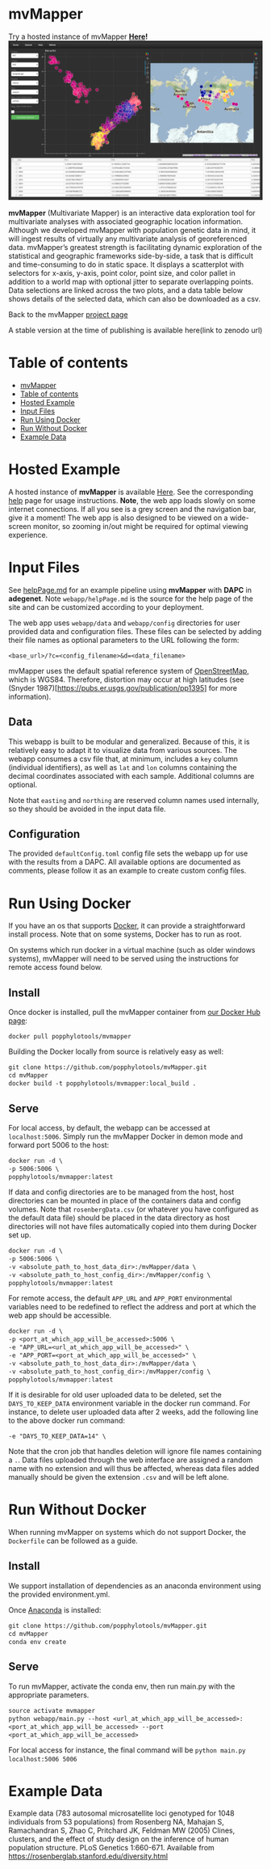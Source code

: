 mvMapper
========

Try a hosted instance of mvMapper **[Here](http://ctahr-peps.colo.hawaii.edu/)!**
![mvMapper](ScreenShot.png)

**mvMapper** (Multivariate Mapper) is an interactive data exploration tool for multivariate analyses with associated geographic location information. Although we developed mvMapper with population genetic data in mind, it will ingest results of virtually any multivariate analysis of georeferenced data. mvMapper’s greatest strength is facilitating dynamic exploration of the statistical and geographic frameworks side-by-side, a task that is difficult and time-consuming to do in static space. It displays a scatterplot with selectors for x-axis, y-axis, point color, point size, and color pallet in addition to a world map with optional jitter to separate overlapping points. Data selections are linked across the two plots, and a data table below shows details of the selected data, which can also be downloaded as a csv.

Back to the mvMapper [project page](https://popphylotools.github.io/mvMapper/)

A stable version at the time of publishing is available here(link to zenodo url)

Table of contents
=================

  * [mvMapper](#mvMapper)
  * [Table of contents](#table-of-contents)
  * [Hosted Example](#hosted-example)
  * [Input Files](#input-files)
  * [Run Using Docker](#run-using-docker)
  * [Run Without Docker](#run-without-docker)
  * [Example Data](#example-data)

Hosted Example
==============

A hosted instance of **mvMapper** is available [Here](http://ctahr-peps.colo.hawaii.edu/). See the corresponding [help](http://ctahr-peps.colo.hawaii.edu/help) page for usage instructions. **Note**, the web app loads slowly on some internet connections. If all you see is a grey screen and the navigation bar, give it a moment! The web app is also designed to be viewed on a wide-screen monitor, so zooming in/out might be required for optimal viewing experience.

Input Files
===========

See [helpPage.md](webapp/helpPage.md) for an example pipeline using **mvMapper** with **DAPC** in **adegenet**. Note `webapp/helpPage.md` is the source for the help page of the site and can be customized according to your deployment.

The web app uses `webapp/data` and `webapp/config` directories for user provided data and configuration files.
These files can be selected by adding their file names as optional parameters to the URL following the form:

```
<base_url>/?c=<config_filename>&d=<data_filename>
```

mvMapper uses the default spatial reference system of [OpenStreetMap](https://www.openstreetmap.org), which is WGS84. Therefore, distortion may occur at high latitudes (see (Snyder 1987)[https://pubs.er.usgs.gov/publication/pp1395] for more information).

Data
-----

This webapp is built to be modular and generalized.
Because of this, it is relatively easy to adapt it to visualize data from various sources.
The webapp consumes a csv file that, at minimum, includes a `key` column (individual identifiers),
as well as `lat` and `lon` columns containing the decimal coordinates associated with each sample.
Additional columns are optional.

Note that `easting` and `northing` are reserved column names used internally, so they should be avoided in the input data file.

Configuration
-------------

The provided `defaultConfig.toml` config file sets the webapp up for use with the results from a DAPC.
All available options are documented as comments, please follow it as an example to create custom config files.

Run Using Docker
================

If you have an os that supports [Docker](https://www.docker.com/), it can provide a straightforward install process. Note that on some systems, Docker has to run as root.

On systems which run docker in a virtual machine (such as older windows systems), mvMapper will need to be served using the instructions for remote access found below.

Install
-------

Once docker is installed, pull the mvMapper container from [our Docker Hub page](https://hub.docker.com/r/popphylotools/mvmapper/):

```
docker pull popphylotools/mvmapper
```

Building the Docker locally from source is relatively easy as well:

```
git clone https://github.com/popphylotools/mvMapper.git
cd mvMapper
docker build -t popphylotools/mvmapper:local_build .
```

Serve
-----

For local access, by default, the webapp can be accessed at `localhost:5006`.
Simply run the mvMapper Docker in demon mode and forward port 5006 to the host:

```
docker run -d \
-p 5006:5006 \
popphylotools/mvmapper:latest
```

If data and config directories are to be managed from the host, host directories can be mounted in place of the containers data and config volumes.
Note that `rosenbergData.csv` (or whatever you have configured as the default data file) should be placed in the data directory as host directories will not have files automatically copied into them during Docker set up.

```
docker run -d \
-p 5006:5006 \
-v <absolute_path_to_host_data_dir>:/mvMapper/data \
-v <absolute_path_to_host_config_dir>:/mvMapper/config \
popphylotools/mvmapper:latest
```

For remote access, the default `APP_URL` and `APP_PORT` environmental variables need to be redefined to reflect the address and port at which the web app should be accessible.

```
docker run -d \
-p <port_at_which_app_will_be_accessed>:5006 \
-e "APP_URL=<url_at_which_app_will_be_accessed>" \
-e "APP_PORT=<port_at_which_app_will_be_accessed>" \
-v <absolute_path_to_host_data_dir>:/mvMapper/data \
-v <absolute_path_to_host_config_dir>:/mvMapper/config \
popphylotools/mvmapper:latest
```

If it is desirable for old user uploaded data to be deleted, set the `DAYS_TO_KEEP_DATA` environment variable in the docker run command.
For instance, to delete user uploaded data after 2 weeks, add the following line to the above docker run command:

```
-e "DAYS_TO_KEEP_DATA=14" \
```

Note that the cron job that handles deletion will ignore file names containing a `.`.
Data files uploaded through the web interface are assigned a random name with no extension and will thus be affected,
whereas data files added manually should be given the extension `.csv` and will be left alone.

Run Without Docker
==================

When running mvMapper on systems which do not support Docker, the `Dockerfile` can be followed as a guide.

Install
-------

We support installation of dependencies as an anaconda environment using the provided environment.yml.

Once [Anaconda](https://docs.continuum.io/anaconda/install/) is installed:

```
git clone https://github.com/popphylotools/mvMapper.git
cd mvMapper
conda env create
```

Serve
-----

To run mvMapper, activate the conda env, then run main.py with the appropriate parameters.

```
source activate mvmapper
python webapp/main.py --host <url_at_which_app_will_be_accessed>:<port_at_which_app_will_be_accessed> --port <port_at_which_app_will_be_accessed>
```

For local access for instance, the final command will be `python main.py localhost:5006 5006`

Example Data
============

Example data (783 autosomal microsatellite loci genotyped for 1048 individuals from 53 populations) from 
Rosenberg NA, Mahajan S, Ramachandran S, Zhao C, Pritchard JK, Feldman MW (2005) Clines, clusters, and the effect of study design on the inference of human population structure. PLoS Genetics 1:660-671.
Available from <https://rosenberglab.stanford.edu/diversity.html>
